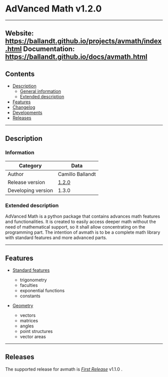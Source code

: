 # AdVanced Math v1.2.0

---
Website: https://ballandt.github.io/projects/avmath/index.html
Documentation: https://ballandt.github.io/docs/avmath.html
---
## Contents

* [Description](#description)
  * [General information](#information)
  * [Extended description](#extended-description)
* [Features](#features)
* [Changelog](CHANGELOG.md)
* [Developments](DEVELOPMENTS.md)
* [Releases](#releases)
---

## Description
### Information

Category | Data
------------ | -------------
Author | Camillo Ballandt
Release version | [1.2.0](https://www.github.com/ballandt/avmath/releases/tag/1.2.0)
Developing version | 1.3.0
### Extended description

AdVanced Math is a python package that contains advances math features
and functionalities. It is created to easily access deeper math
without the need of mathematical support, so it shall allow
concentrating on the programming part. The intention of avmath
is to be a complete math library with standard features and
more advanced parts.

---
## Features

* [Standard features](https://www.github.com/ballandt/avmath/blob/master/scr/avmath/__init__.py)
  * trigonometry
  * faculties
  * exponential functions
  * constants

* [Geometry](https://www.github.com/ballandt/avmath/blob/master/src/evmath/geo.py)
  * vectors
  * matrices
  * angles
  * point structures
  * vector areas
---
## Releases

The supported release for avmath is [_First Release_](https://www.github.com/ballandt/avmath/releases/tag/1.1.0) v1.1.0 .